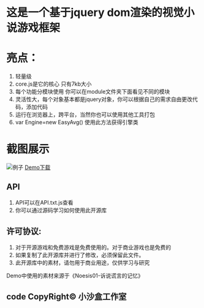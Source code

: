 # 这是一个基于jquery dom渲染的视觉小说游戏框架

# 亮点：
1. 轻量级
2. core.js是它的核心 只有7kb大小
3. 每个功能分模块使用 你可以在module文件夹下面看见不同的模块
4. 灵活性大，每个对象基本都是jquery对象，你可以根据自己的需求自由更改代码，添加代码
5. 运行在浏览器上，跨平台，当然你也可以使用其他工具打包
6. var Engine=new EasyAvg() 使用此方法获得引擎类
# 截图展示
<img src="example.png" alt="例子">
<a target="_blank" href="https://github.com/little-game-and-simple-software/EasyAvgFrameWork/releases/download/0.01_demo/EasyAvgFrameWork.zip" >Demo下载</a>

## API
1. API可以在API.txt.js查看
2. 你可以通过源码学习如何使用此开源库

## 许可协议:
1. 对于开源游戏和免费游戏是免费使用的。对于商业游戏也是免费的
2. 如果复制了此开源库并进行了修改，必须保留此文件。
3. 此开源库中的素材，请勿用于商业用途，仅供学习与研究

Demo中使用的素材来源于《Noesis01-诉说谎言的记忆》
## code CopyRight© 小沙盒工作室